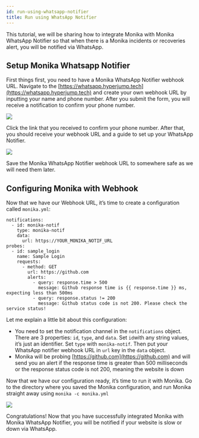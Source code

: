 ```yaml
---
id: run-using-whatsapp-notifier
title: Run using WhatsApp Notifier
---
```


This tutorial, we will be sharing how to integrate Monika with Monika WhatsApp Notifier so that when there is a Monika incidents or recoveries alert, you will be notified via WhatsApp.

## Setup Monika Whatsapp Notifier

First things first, you need to have a Monika WhatsApp Notifier webhook URL. Navigate to the [https://whatsapp.hyperjump.tech](https://whatsapp.hyperjump.tech) and create your own webhook URL by inputting your name and phone number. After you submit the form, you will receive a notification to confirm your phone number.

![](https://miro.medium.com/max/962/1*So_BtEM7KNmimTYjWNqu5w.png)

Click the link that you received to confirm your phone number. After that, you should receive your webhook URL and a guide to set up your WhatsApp Notifier.

![](https://miro.medium.com/max/962/1*Le0rDvF8uZF4542Gr_y8wg.png)

Save the Monika WhatsApp Notifier webhook URL to somewhere safe as we will need them later.

## Configuring Monika with Webhook

Now that we have our Webhook URL, it’s time to create a configuration called `monika.yml`:

```
notifications:
  - id: monika-notif
    type: monika-notif
    data:
      url: https://YOUR_MONIKA_NOTIF_URL
probes:
  - id: sample_login
    name: Sample Login
    requests:
      - method: GET
        url: https://github.com
        alerts:
          - query: response.time > 500
            message: Github response time is {{ response.time }} ms, expecting less than 500ms
          - query: response.status != 200
            message: Github status code is not 200. Please check the service status!
```

Let me explain a little bit about this configuration:

- You need to set the notification channel in the `notifications` object. There are 3 properties: `id`, `type`, and `data`. Set `id`with any string values, it’s just an identifier. Set `type` with `monika-notif`. Then put your WhatsApp notifier webhook URL in `url` key in the `data` object.
- Monika will be probing [https://github.com](https://github.com) and will send you an alert if the response time is greater than 500 milliseconds or the response status code is not 200, meaning the website is down

Now that we have our configuration ready, it’s time to run it with Monika. Go to the directory where you saved the Monika configuration, and run Monika straight away using `monika -c monika.yml`

![](https://miro.medium.com/max/1400/1*JyohP5ybvPy0tNMCFciwLg.png)

Congratulations! Now that you have successfully integrated Monika with Monika WhatsApp Notifier, you will be notified if your website is slow or down via WhatsApp.
